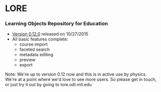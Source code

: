 # LORE
### Learning Objects Repository for Education 

- [Version 0.12.0](https://github.com/mitodl/lore/blob/master/RELEASE.rst) released on 10/27/2015
- All basic features complete: 
  - course import
  - faceted search
  - metadata editing
  - preview
  - export

Note: We're up to version 0.12 now and this is in active use by physics. We're 
at a point where we'd love to see more users. So please get in touch, or just
try it out by going to lore.odl.mit.edu 
